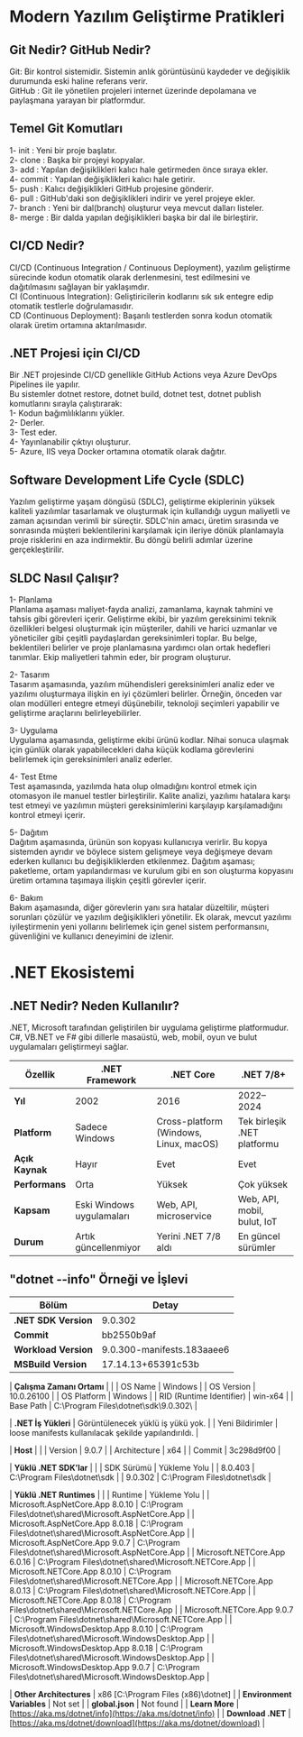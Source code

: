 # Modern Yazılım Geliştirme Pratikleri

## Git Nedir? GitHub Nedir?
Git: Bir kontrol sistemidir. Sistemin anlık görüntüsünü kaydeder ve değişiklik durumunda eski haline referans verir.<br>
GitHub : Git ile yönetilen projeleri internet üzerinde depolamana ve paylaşmana yarayan bir platformdur.

## Temel Git Komutları
1- init : Yeni bir proje başlatır.<br>
2- clone : Başka bir projeyi kopyalar.<br>
3- add : Yapılan değişiklikleri kalıcı hale getirmeden önce sıraya ekler.<br>
4- commit : Yapılan değişiklikleri kalıcı hale getirir.<br>
5- push : Kalıcı değişiklikleri GitHub projesine gönderir.<br>
6- pull : GitHub'daki son değişiklikleri indirir ve yerel projeye ekler.<br>
7- branch : Yeni bir dal(branch) oluşturur veya mevcut dalları listeler.<br>
8- merge : Bir dalda yapılan değişiklikleri başka bir dal ile birleştirir.

## CI/CD Nedir?
CI/CD (Continuous Integration / Continuous Deployment), yazılım geliştirme sürecinde kodun otomatik olarak derlenmesini, test edilmesini ve dağıtılmasını sağlayan bir yaklaşımdır.<br>
CI (Continuous Integration): Geliştiricilerin kodlarını sık sık entegre edip otomatik testlerle doğrulamasıdır.<br>
CD (Continuous Deployment): Başarılı testlerden sonra kodun otomatik olarak üretim ortamına aktarılmasıdır.

## .NET Projesi için CI/CD
Bir .NET projesinde CI/CD genellikle GitHub Actions veya Azure DevOps Pipelines ile yapılır.<br>
Bu sistemler dotnet restore, dotnet build, dotnet test, dotnet publish komutlarını sırayla çalıştırarak:<br>
1- Kodun bağımlılıklarını yükler.<br>
2- Derler.<br>
3- Test eder.<br>
4- Yayınlanabilir çıktıyı oluşturur.<br>
5- Azure, IIS veya Docker ortamına otomatik olarak dağıtır.

## Software Development Life Cycle (SDLC)
Yazılım geliştirme yaşam döngüsü (SDLC), geliştirme ekiplerinin yüksek kaliteli yazılımlar tasarlamak ve oluşturmak için kullandığı uygun maliyetli ve zaman açısından verimli bir süreçtir. SDLC'nin amacı, üretim sırasında ve sonrasında müşteri beklentilerini karşılamak için ileriye dönük planlamayla proje risklerini en aza indirmektir. Bu döngü belirli adımlar üzerine gerçekleştirilir.

## SLDC Nasıl Çalışır? 
1- Planlama <br>
Planlama aşaması maliyet-fayda analizi, zamanlama, kaynak tahmini ve tahsis gibi görevleri içerir. Geliştirme ekibi, bir yazılım gereksinimi teknik özellikleri belgesi oluşturmak için müşteriler, dahili ve harici uzmanlar ve yöneticiler gibi çeşitli paydaşlardan gereksinimleri toplar. Bu belge, beklentileri belirler ve proje planlamasına yardımcı olan ortak hedefleri tanımlar. Ekip maliyetleri tahmin eder, bir program oluşturur. <br>

2- Tasarım <br>
Tasarım aşamasında, yazılım mühendisleri gereksinimleri analiz eder ve yazılımı oluşturmaya ilişkin en iyi çözümleri belirler. Örneğin, önceden var olan modülleri entegre etmeyi düşünebilir, teknoloji seçimleri yapabilir ve geliştirme araçlarını belirleyebilirler. <br>

3- Uygulama <br>
Uygulama aşamasında, geliştirme ekibi ürünü kodlar. Nihai sonuca ulaşmak için günlük olarak yapabilecekleri daha küçük kodlama görevlerini belirlemek için gereksinimleri analiz ederler.<br>

4- Test Etme <br>
Test aşamasında, yazılımda hata olup olmadığını kontrol etmek için otomasyon ile manuel testler birleştirilir. Kalite analizi, yazılımı hatalara karşı test etmeyi ve yazılımın müşteri gereksinimlerini karşılayıp karşılamadığını kontrol etmeyi içerir.<br>

5- Dağıtım <br>
Dağıtım aşamasında, ürünün son kopyası kullanıcıya verirlir. Bu kopya sistemden ayrıdır ve böylece sistem gelişmeye veya değişmeye devam ederken kullanıcı bu değişikliklerden etkilenmez. Dağıtım aşaması; paketleme, ortam yapılandırması ve kurulum gibi en son oluşturma kopyasını üretim ortamına taşımaya ilişkin çeşitli görevler içerir. <br>

6- Bakım <br>
Bakım aşamasında, diğer görevlerin yanı sıra hatalar düzeltilir, müşteri sorunları çözülür ve yazılım değişiklikleri yönetilir. Ek olarak, mevcut yazılımı iyileştirmenin yeni yollarını belirlemek için genel sistem performansını, güvenliğini ve kullanıcı deneyimini de izlenir.

# .NET Ekosistemi

## .NET Nedir? Neden Kullanılır?
.NET, Microsoft tarafından geliştirilen bir uygulama geliştirme platformudur. C#, VB.NET ve F# gibi dillerle masaüstü, web, mobil, oyun ve bulut uygulamaları geliştirmeyi sağlar.<br>

| Özellik         | .NET Framework            | .NET Core                              | .NET 7/8+                   |
| --------------- | ------------------------- | -------------------------------------- | --------------------------- |
| **Yıl**         | 2002                      | 2016                                   | 2022–2024                   |
| **Platform**    | Sadece Windows            | Cross-platform (Windows, Linux, macOS) | Tek birleşik .NET platformu |
| **Açık Kaynak** | Hayır                     | Evet                                   | Evet                        |
| **Performans**  | Orta                      | Yüksek                                 | Çok yüksek                  |
| **Kapsam**      | Eski Windows uygulamaları | Web, API, microservice                 | Web, API, mobil, bulut, IoT |
| **Durum**       | Artık güncellenmiyor      | Yerini .NET 7/8 aldı                   | En güncel sürümler          |

## "dotnet --info" Örneği ve İşlevi

| Bölüm | Detay |
|-------|-------|
| **.NET SDK Version** | 9.0.302 |
| **Commit** | bb2550b9af |
| **Workload Version** | 9.0.300-manifests.183aaee6 |
| **MSBuild Version** | 17.14.13+65391c53b |

| **Çalışma Zamanı Ortamı** |  |
| OS Name | Windows |
| OS Version | 10.0.26100 |
| OS Platform | Windows |
| RID (Runtime Identifier) | win-x64 |
| Base Path | C:\Program Files\dotnet\sdk\9.0.302\ |

| **.NET İş Yükleri** | Görüntülenecek yüklü iş yükü yok. |
| Yeni Bildirimler | loose manifests kullanılacak şekilde yapılandırıldı. |

| **Host** |  |
| Version | 9.0.7 |
| Architecture | x64 |
| Commit | 3c298d9f00 |

| **Yüklü .NET SDK’lar** |  |
| SDK Sürümü | Yükleme Yolu |
| 8.0.403 | C:\Program Files\dotnet\sdk |
| 9.0.302 | C:\Program Files\dotnet\sdk |

| **Yüklü .NET Runtimes** |  |
| Runtime | Yükleme Yolu |
| Microsoft.AspNetCore.App 8.0.10 | C:\Program Files\dotnet\shared\Microsoft.AspNetCore.App |
| Microsoft.AspNetCore.App 8.0.18 | C:\Program Files\dotnet\shared\Microsoft.AspNetCore.App |
| Microsoft.AspNetCore.App 9.0.7 | C:\Program Files\dotnet\shared\Microsoft.AspNetCore.App |
| Microsoft.NETCore.App 6.0.16 | C:\Program Files\dotnet\shared\Microsoft.NETCore.App |
| Microsoft.NETCore.App 8.0.10 | C:\Program Files\dotnet\shared\Microsoft.NETCore.App |
| Microsoft.NETCore.App 8.0.13 | C:\Program Files\dotnet\shared\Microsoft.NETCore.App |
| Microsoft.NETCore.App 8.0.18 | C:\Program Files\dotnet\shared\Microsoft.NETCore.App |
| Microsoft.NETCore.App 9.0.7 | C:\Program Files\dotnet\shared\Microsoft.NETCore.App |
| Microsoft.WindowsDesktop.App 8.0.10 | C:\Program Files\dotnet\shared\Microsoft.WindowsDesktop.App |
| Microsoft.WindowsDesktop.App 8.0.18 | C:\Program Files\dotnet\shared\Microsoft.WindowsDesktop.App |
| Microsoft.WindowsDesktop.App 9.0.7 | C:\Program Files\dotnet\shared\Microsoft.WindowsDesktop.App |

| **Other Architectures** | x86 [C:\Program Files (x86)\dotnet] |
| **Environment Variables** | Not set |
| **global.json** | Not found |
| **Learn More** | [https://aka.ms/dotnet/info](https://aka.ms/dotnet/info) |
| **Download .NET** | [https://aka.ms/dotnet/download](https://aka.ms/dotnet/download) |


  


